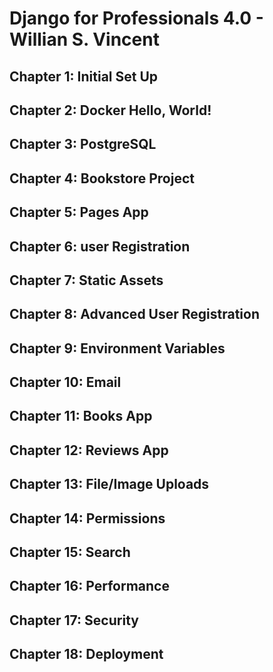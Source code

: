 # Django for Professionals 4.0 - Willian S. Vincent

## Chapter 1: Initial Set Up
## Chapter 2: Docker Hello, World!
## Chapter 3: PostgreSQL
## Chapter 4: Bookstore Project
## Chapter 5: Pages App
## Chapter 6: user Registration
## Chapter 7: Static Assets
## Chapter 8: Advanced User Registration
## Chapter 9: Environment Variables
## Chapter 10: Email
## Chapter 11: Books App
## Chapter 12: Reviews App
## Chapter 13: File/Image Uploads
## Chapter 14: Permissions
## Chapter 15: Search
## Chapter 16: Performance
## Chapter 17: Security
## Chapter 18: Deployment
